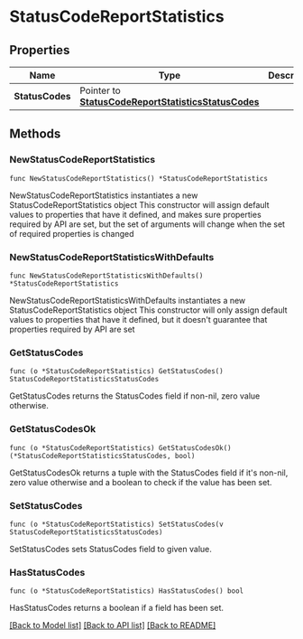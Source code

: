 # StatusCodeReportStatistics

## Properties

Name | Type | Description | Notes
------------ | ------------- | ------------- | -------------
**StatusCodes** | Pointer to [**StatusCodeReportStatisticsStatusCodes**](StatusCodeReportStatisticsStatusCodes.md) |  | [optional] 

## Methods

### NewStatusCodeReportStatistics

`func NewStatusCodeReportStatistics() *StatusCodeReportStatistics`

NewStatusCodeReportStatistics instantiates a new StatusCodeReportStatistics object
This constructor will assign default values to properties that have it defined,
and makes sure properties required by API are set, but the set of arguments
will change when the set of required properties is changed

### NewStatusCodeReportStatisticsWithDefaults

`func NewStatusCodeReportStatisticsWithDefaults() *StatusCodeReportStatistics`

NewStatusCodeReportStatisticsWithDefaults instantiates a new StatusCodeReportStatistics object
This constructor will only assign default values to properties that have it defined,
but it doesn't guarantee that properties required by API are set

### GetStatusCodes

`func (o *StatusCodeReportStatistics) GetStatusCodes() StatusCodeReportStatisticsStatusCodes`

GetStatusCodes returns the StatusCodes field if non-nil, zero value otherwise.

### GetStatusCodesOk

`func (o *StatusCodeReportStatistics) GetStatusCodesOk() (*StatusCodeReportStatisticsStatusCodes, bool)`

GetStatusCodesOk returns a tuple with the StatusCodes field if it's non-nil, zero value otherwise
and a boolean to check if the value has been set.

### SetStatusCodes

`func (o *StatusCodeReportStatistics) SetStatusCodes(v StatusCodeReportStatisticsStatusCodes)`

SetStatusCodes sets StatusCodes field to given value.

### HasStatusCodes

`func (o *StatusCodeReportStatistics) HasStatusCodes() bool`

HasStatusCodes returns a boolean if a field has been set.


[[Back to Model list]](../README.md#documentation-for-models) [[Back to API list]](../README.md#documentation-for-api-endpoints) [[Back to README]](../README.md)


